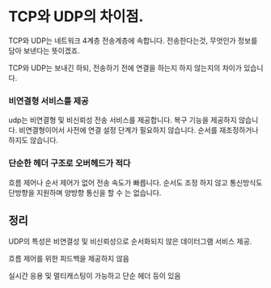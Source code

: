 
 # TCP와 UDP의 차이점.

TCP와 UDP는 네트워크 4계층 전송계층에 속합니다.
전송한다는것, 무엇인가 정보를 담아 보낸다는 뜻이겠죠.

TCP와 UDP는 보내긴 하되, 전송하기 전에 연결을 하는지 하지 않는지의 차이가 있습니다.

### 비연결형 서비스를 제공
udp는 비연결형 및 비신뢰성 전송 서비스를 제공합니다.
복구 기능을 제공하지 않습니다.
비연결형이어서 사전에 연결 설정 단계가 필요하지 않습니다.
순서를 재조정하거나 하지도 않습니다.

### 단순한 헤더 구조로 오버헤드가 적다
흐름 제어나 순서 제어가 없어 전송 속도가 빠릅니다.
순서도 조정 하지 않고 통신방식도 단방향을 지원하며 양방향 통신을 할 수 는 없습니다.

## 정리

UDP의 특성은 비연결성 및 비신뢰성으로 순서화되지 않은 데이터그램 서비스 제공.

흐름 제어를 위한 피드백을 제공하지 않음

실시간 응용 및 멀티캐스팅이 가능하고 단순 헤더 등이 있음